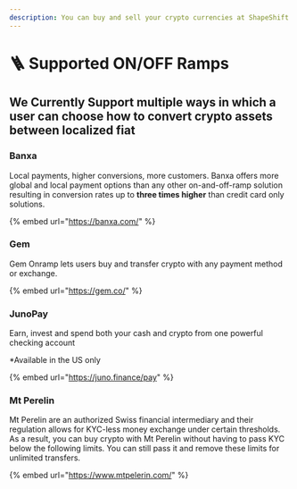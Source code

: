 ```yaml
---
description: You can buy and sell your crypto currencies at ShapeShift
---
```


# 🪜 Supported ON/OFF Ramps

## We Currently Support multiple ways in which a user can choose how to convert crypto assets between localized fiat

### Banxa

Local payments, higher conversions, more customers. Banxa offers more global and local payment options than any other on-and-off-ramp solution resulting in conversion rates up to **three times higher** than credit card only solutions.

{% embed url="https://banxa.com/" %}

### Gem

Gem Onramp lets users buy and transfer crypto with any payment method or exchange.

{% embed url="https://gem.co/" %}

### JunoPay&#x20;

Earn, invest and spend both your cash and crypto from one powerful checking account

\*Available in the US only

{% embed url="https://juno.finance/pay" %}

### Mt Perelin

Mt Perelin are an authorized Swiss financial intermediary and their regulation allows for KYC-less money exchange under certain thresholds. As a result, you can buy crypto with Mt Perelin without having to pass KYC below the following limits. You can still pass it and remove these limits for unlimited transfers.

{% embed url="https://www.mtpelerin.com/" %}
